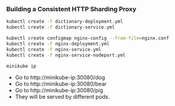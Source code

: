 ### Building a Consistent HTTP Sharding Proxy

```bash
kubectl create -f dictionary-deployment.yml
kubectl create -f dictionary-service.yml
```

```bash
kubectl create configmap nginx-config --from-file=nginx.conf
kubectl create -f nginx-deployment.yml
kubectl create -f nginx-service.yml
kubectl create -f nginx-service-nodeport.yml
```

```bash
minikube ip
```

- Go to http://minikube-ip:30080/dog
- Go to http://minikube-ip:30080/bear
- Go to http://minikube-ip:30080/pig
- They will be served by different pods.
